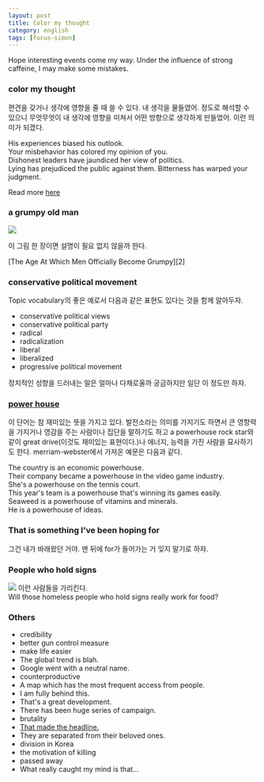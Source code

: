 ```yaml
---
layout: post
title: Color my thought
category: english
tags: [focus-simon]
---
```


Hope interesting events come my way. Under the influence of strong caffeine, I may make some mistakes.

### color my thought

편견을 갖거나 생각에 영향을 줄 때 쓸 수 있다. 내 생각을 물들였어. 정도로 해석할 수 있으니 무엇무엇이 내 생각에 영향을 미쳐서 어떤 방향으로 생각하게 만들었어. 이런 의미가 되겠다.

<div class="sample-sentence">
    His experiences biased his outlook.
    <br/>
    Your misbehavior has colored my opinion of you.
    <br/>
    Dishonest leaders have jaundiced her view of politics.
    <br/>
    Lying has prejudiced the public against them. Bitterness has warped your judgment.
</div>

Read more [here][1]

### a grumpy old man

<img class="post-img" src="http://emtutorials.com/wp-content/uploads/2015/01/grumpy-old-man.jpg"/>

이 그림 한 장이면 설명이 필요 없지 않을까 한다.

<div class="sample-sentence">
[The Age At Which Men Officially Become Grumpy][2]
</div>


### conservative political movement

Topic vocabulary의 좋은 예로서 다음과 같은 표현도 있다는 것을 함께 알아두자.
 * conservative political views
 * conservative political party
 * radical
 * radicalization
 * liberal
 * liberalized
 * progressive political movement

정치적인 성향을 드러내는 말은 얼마나 다채로울까 궁금하지만 일단 이 정도만 하자.

### [power house][3]
이 단어는 참 재미있는 뜻을 가지고 있다. 발전소라는 의미를 가지기도 하면서 큰 영향력을 가지거나 영감을 주는 사람이나 집단을 말하기도 하고 a powerhouse rock star와 같이 great drive(이것도 재미있는 표현이다.)나 에너지, 능력을 가진 사람을 묘사하기도 한다.
merriam-webster에서 가져온 예문은 다음과 같다.

<div class="sample-sentence">
    The country is an economic powerhouse.
    <br/>
    Their company became a powerhouse in the video game industry.
    <br/>
    She's a powerhouse on the tennis court.
    <br/>
    This year's team is a powerhouse that's winning its games easily.
    <br/>
    Seaweed is a powerhouse of vitamins and minerals.
    <br/>
    He is a powerhouse of ideas.
</div>

### That is something I've been hoping for
그건 내가 바래왔던 거야. 맨 뒤에 for가 들어가는 거 잊지 말기로 하자.

### People who hold signs

<img class="post-img" src="http://imageserve.babycenter.com/19/000/356/VtPI1slBcwECoNrB0wGVKumf9l5Mbo2p_lg.jpg" />
이런 사람들을 가리킨다.

<div class="sample-sentence">
    Will those homeless people who hold signs really work for food?
</div>

### Others

 * credibility
 * better gun control measure
 * make life easier
 * The global trend is blah.
 * Google went with a neutral name.
 * counterproductive
 * A map which has the most frequent access from people.
 * I am fully behind this.
 * That's a great development.
 * There has been huge series of campaign.
 * brutality
 * [That made the headline.][4]
 * They are separated from their beloved ones.
 * division in Korea
 * the motivation of killing
 * passed away
 * What really caught my mind is that...


[1]: http://thesaurus.yourdictionary.com/bias#SJ9geKOIfzoqAo4K.99
[2]: http://www.huffingtonpost.com/carol-e-wyer/men-and-grumpiness_b_5266944.html
[3]: http://www.merriam-webster.com/dictionary/powerhouse
[4]: http://www.thesouthernreporter.co.uk/news/local-headlines/the-highs-and-lows-that-made-the-headline-news-1-92471
